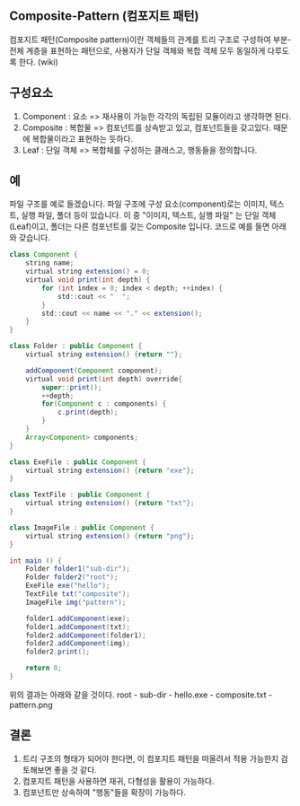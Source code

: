 ## Composite-Pattern (컴포지트 패턴)

컴포지트 패턴(Composite pattern)이란 객체들의 관계를 트리 구조로 구성하여 부분-전체 계층을 표현하는 패턴으로, 사용자가 단일 객체와 복합 객체 모두 동일하게 다루도록 한다. (wiki)

## 구성요소

1. Component : 요소 => 재사용이 가능한 각각의 독립된 모듈이라고 생각하면 된다.
2. Composite : 복합물 => 컴포넌트를 상속받고 있고, 컴포넌트들을 갖고있다. 때문에 복합물이라고 표현하는 듯하다.
3. Leaf : 단일 객체 => 복합체를 구성하는 클래스고, 행동들을 정의합니다.

## 예

파일 구조를 예로 들겠습니다. 파일 구조에 구성 요소(component)로는 이미지, 텍스트, 실행 파일, 폴더 등이 있습니다. 이 중 "이미지, 텍스트, 실행 파일" 는 단일 객체(Leaf)이고, 폴더는 다른 컴포넌트를 갖는 Composite 입니다. 코드로 예를 들면 아래와 갖습니다.

```java
class Component {
    string name;
    virtual string extension() = 0;
    virtual void print(int depth) {
        for (int index = 0; index < depth; ++index) {
            std::cout << "  ";
        }
        std::cout << name << "." << extension();
    }
}

class Folder : public Component {
    virtual string extension() {return ""};

    addComponent(Component component);
    virtual void print(int depth) override{
        super::print();
        ++depth;
        for(Component c : components) {
            c.print(depth);
        }
    }
    Array<Component> components;
}

class ExeFile : public Component {
    virtual string extension() {return "exe"};
}

class TextFile : public Component {
    virtual string extension() {return "txt"};
}

class ImageFile : public Component {
    virtual string extension() {return "png"};
}

int main () {
    Folder folder1("sub-dir");
    Folder folder2("root");
    ExeFile exe("hello");
    TextFile txt("composite");
    ImageFile img("pattern");

    folder1.addComponent(exe);
    folder1.addComponent(txt);
    folder2.addComponent(folder1);
    folder2.addComponent(img);
    folder2.print();

    return 0;
}

```

위의 결과는 아래와 같을 것이다.
root
    - sub-dir
        - hello.exe
        - composite.txt
    - pattern.png


## 결론
1. 트리 구조의 형태가 되어야 한다면, 이 컴포지트 패턴을 떠올려서 적용 가능한지 검토해보면 좋을 것 같다.
2. 컴포지트 패턴을 사용하면 재귀, 다형성을 활용이 가능하다.
3. 컴포넌트만 상속하여 "행동"들을 확장이 가능하다.
